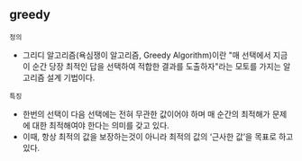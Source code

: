 ## greedy
`정의`
- 그리디 알고리즘(욕심쟁이 알고리즘, Greedy Algorithm)이란 "매 선택에서 지금 이 순간 당장 최적인 답을 선택하여 적합한 결과를 도출하자"라는 모토를 가지는 알고리즘 설계 기법이다.

`특징`
- 한번의 선택이 다음 선택에는 전혀 무관한 값이어야 하며 매 순간의 최적해가 문제에 대한 최적해여야 한다는 의미를 갖고 있다.
- 이때, 항상 최적의 값을 보장하는것이 아니라 최적의 값의 ‘근사한 값’을 목표로 하고 있다.